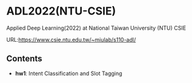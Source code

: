 # ADL2022(NTU-CSIE)
Applied Deep Learning(2022) at National Taiwan University (NTU) CSIE 

URL:https://www.csie.ntu.edu.tw/~miulab/s110-adl/

## Contents
* **hw1**: Intent Classification and Slot Tagging
